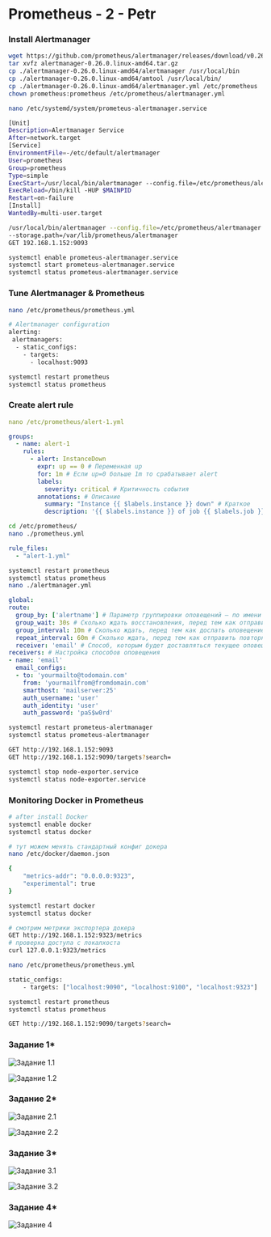 # Prometheus - 2 - Petr

### Install Alertmanager

```bash
wget https://github.com/prometheus/alertmanager/releases/download/v0.26.0/alertmanager-0.26.0.linux-amd64.tar.gz
tar xvfz alertmanager-0.26.0.linux-amd64.tar.gz
cp ./alertmanager-0.26.0.linux-amd64/alertmanager /usr/local/bin
cp ./alertmanager-0.26.0.linux-amd64/amtool /usr/local/bin/
cp ./alertmanager-0.26.0.linux-amd64/alertmanager.yml /etc/prometheus
chown prometheus:prometheus /etc/prometheus/alertmanager.yml

nano /etc/systemd/system/prometeus-alertmanager.service

[Unit]
Description=Alertmanager Service
After=network.target
[Service]
EnvironmentFile=-/etc/default/alertmanager
User=prometheus
Group=prometheus
Type=simple
ExecStart=/usr/local/bin/alertmanager --config.file=/etc/prometheus/alertmanager.yml $ARGS
ExecReload=/bin/kill -HUP $MAINPID
Restart=on-failure
[Install]
WantedBy=multi-user.target

/usr/local/bin/alertmanager --config.file=/etc/prometheus/alertmanager.yml
--storage.path=/var/lib/prometheus/alertmanager
GET 192.168.1.152:9093

systemctl enable prometeus-alertmanager.service
systemctl start prometeus-alertmanager.service
systemctl status prometeus-alertmanager.service
```

### Tune Alertmanager & Prometheus

```Bash
nano /etc/prometheus/prometheus.yml

# Alertmanager configuration
alerting:
 alertmanagers:
  - static_configs:
    - targets:
      - localhost:9093

systemctl restart prometheus
systemctl status prometheus
```

### Create alert rule

```yml
nano /etc/prometheus/alert-1.yml

groups:
  - name: alert-1
    rules:
      - alert: InstanceDown
        expr: up == 0 # Переменная up
        for: 1m # Если up=0 больше 1m то срабатывает alert
        labels:
          severity: critical # Критичность события
        annotations: # Описание
          summary: "Instance {{ $labels.instance }} down" # Краткое
          description: '{{ $labels.instance }} of job {{ $labels.job }} has been down for more than 1 minute.' # Полное
```
```Bash
cd /etc/prometheus/
nano ./prometheus.yml
```
```yml
rule_files:
  - "alert-1.yml"
```
```Bash
systemctl restart prometheus
systemctl status prometheus
nano ./alertmanager.yml
```
```yml
global:
route:
  group_by: ['alertname'] # Параметр группировки оповещений — по имени
  group_wait: 30s # Сколько ждать восстановления, перед тем как отправить первое оповещение
  group_interval: 10m # Сколько ждать, перед тем как дослать оповещение о новых сработках по текущему алерту
  repeat_interval: 60m # Сколько ждать, перед тем как отправить повторное оповещение
  receiver: 'email' # Способ, которым будет доставляться текущее оповещение
receivers: # Настройка способов оповещения
- name: 'email'
  email_configs:
  - to: 'yourmailto@todomain.com'
    from: 'yourmailfrom@fromdomain.com'
    smarthost: 'mailserver:25'
    auth_username: 'user'
    auth_identity: 'user'
    auth_password: 'paS$w0rd'
```
```Bash
systemctl restart prometeus-alertmanager
systemctl status prometeus-alertmanager

GET http://192.168.1.152:9093
GET http://192.168.1.152:9090/targets?search=

systemctl stop node-exporter.service
systemctl status node-exporter.service

```

### Monitoring Docker in Prometheus

```Bash
# after install Docker
systemctl enable docker
systemctl status docker

# тут можем менять стандартный конфиг докера
nano /etc/docker/daemon.json

{
    "metrics-addr": "0.0.0.0:9323",
    "experimental": true
}

systemctl restart docker
systemctl status docker

# смотрим метрики экспортера докера
GET http://192.168.1.152:9323/metrics
# проверка доступа с локалхоста
curl 127.0.0.1:9323/metrics

nano /etc/prometheus/prometheus.yml

static_configs:
    - targets: ["localhost:9090", "localhost:9100", "localhost:9323"]

systemctl restart prometheus
systemctl status prometheus

GET http://192.168.1.152:9090/targets?search=
```

### Задание 1*

![Задание 1.1](https://github.com/tprvx/Netology-Homeworks/blob/Prometheus-2/img_homework/1.1.png?raw=true)

![Задание 1.2](https://github.com/tprvx/Netology-Homeworks/blob/Prometheus-2/img_homework/1.2.png?raw=true)

### Задание 2*

![Задание 2.1](https://github.com/tprvx/Netology-Homeworks/blob/Prometheus-2/img_homework/2.1.png?raw=true)

![Задание 2.2](https://github.com/tprvx/Netology-Homeworks/blob/Prometheus-2/img_homework/2.2.png?raw=true)

### Задание 3*

![Задание 3.1](https://github.com/tprvx/Netology-Homeworks/blob/Prometheus-2/img_homework/3.1.png?raw=true)

![Задание 3.2](https://github.com/tprvx/Netology-Homeworks/blob/Prometheus-2/img_homework/3.2.png?raw=true)

### Задание 4*

![Задание 4](https://github.com/tprvx/Netology-Homeworks/blob/Prometheus-2/img_homework/4.png?raw=true)
